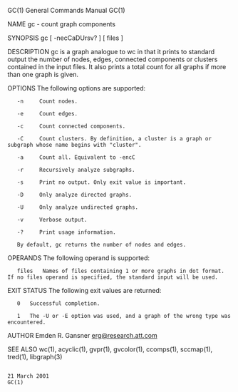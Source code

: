 GC(1)                                                                                    General Commands Manual                                                                                    GC(1)

NAME
       gc - count graph components

SYNOPSIS
       gc [ -necCaDUrsv?  ] [ files ]

DESCRIPTION
       gc is a graph analogue to wc in that it prints to standard output the number of nodes, edges, connected components or clusters contained in the input files.  It also prints a total count for all
       graphs if more than one graph is given.

OPTIONS
       The following options are supported:

       -n     Count nodes.

       -e     Count edges.

       -c     Count connected components.

       -C     Count clusters. By definition, a cluster is a graph or subgraph whose name begins with "cluster".

       -a     Count all. Equivalent to -encC

       -r     Recursively analyze subgraphs.

       -s     Print no output. Only exit value is important.

       -D     Only analyze directed graphs.

       -U     Only analyze undirected graphs.

       -v     Verbose output.

       -?     Print usage information.

       By default, gc returns the number of nodes and edges.

OPERANDS
       The following operand is supported:

       files   Names of files containing 1 or more graphs in dot format.  If no files operand is specified, the standard input will be used.

EXIT STATUS
       The following exit values are returned:

       0   Successful completion.

       1   The -U or -E option was used, and a graph of the wrong type was encountered.

AUTHOR
       Emden R. Gansner <erg@research.att.com>

SEE ALSO
       wc(1), acyclic(1), gvpr(1), gvcolor(1), ccomps(1), sccmap(1), tred(1), libgraph(3)

                                                                                              21 March 2001                                                                                         GC(1)
